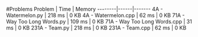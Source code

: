 #Problems
Problem | Time | Memory
--------|------|-------
4A - Watermelon.py | 218 ms | 0 KB
4A - Watermelon.cpp | 62 ms | 0 KB
71A - Way Too Long Words.py | 109 ms | 0 KB
71A - Way Too Long Words.cpp | 31 ms | 0 KB
231A - Team.py | 218 ms | 0 KB
231A - Team.cpp | 62 ms | 0 KB
